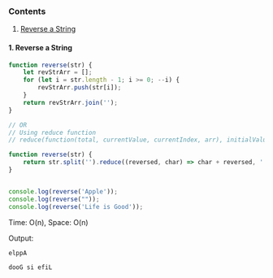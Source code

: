 ### Contents
1. [Reverse a String](#1.-reverse-a-string)

#### 1. Reverse a String

```javascript
function reverse(str) {
    let revStrArr = [];
    for (let i = str.length - 1; i >= 0; --i) {
        revStrArr.push(str[i]);
    }
    return revStrArr.join('');
}

// OR
// Using reduce function
// reduce(function(total, currentValue, currentIndex, arr), initialValue)

function reverse(str) {
    return str.split('').reduce((reversed, char) => char + reversed, '');
}


console.log(reverse('Apple'));
console.log(reverse(""));
console.log(reverse('Life is Good'));
```
Time: O(n), Space: O(n)

Output:
```
elppA

dooG si efiL
```

